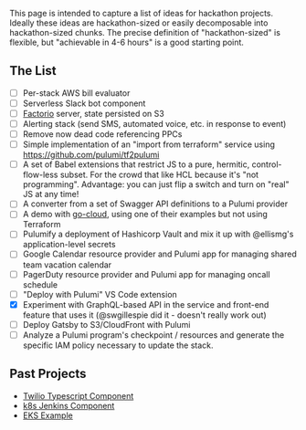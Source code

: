 This page is intended to capture a list of ideas for hackathon projects. Ideally these ideas are hackathon-sized or easily decomposable into hackathon-sized chunks. The precise definition of "hackathon-sized" is flexible, but "achievable in 4-6 hours" is a good starting point.

## The List
- [ ] Per-stack AWS bill evaluator
- [ ] Serverless Slack bot component
- [ ] [Factorio](http://factorio.com/) server, state persisted on S3
- [ ] Alerting stack (send SMS, automated voice, etc. in response to event)
- [ ] Remove now dead code referencing PPCs
- [ ] Simple implementation of an "import from terraform" service using https://github.com/pulumi/tf2pulumi
- [ ] A set of Babel extensions that restrict JS to a pure, hermitic, control-flow-less subset. For the crowd that like HCL because it's "not programming". Advantage: you can just flip a switch and turn on "real" JS at any time!
- [ ] A converter from a set of Swagger API definitions to a Pulumi provider
- [ ] A demo with [go-cloud](https://github.com/google/go-cloud), using one of their examples but not using Terraform
- [ ] Pulumify a deployment of Hashicorp Vault and mix it up with @ellismg's application-level secrets
- [ ] Google Calendar resource provider and Pulumi app for managing shared team vacation calendar
- [ ] PagerDuty resource provider and Pulumi app for managing oncall schedule
- [ ] "Deploy with Pulumi" VS Code extension
- [X] Experiment with GraphQL-based API in the service and front-end feature that uses it (@swgillespie did it - doesn't really work out)
- [ ] Deploy Gatsby to S3/CloudFront with Pulumi
- [ ] Analyze a Pulumi program's checkpoint / resources and generate the specific IAM policy necessary to update the stack.

## Past Projects
- [Twilio Typescript Component](https://github.com/pulumi/examples/tree/master/twilio-ts-component)
- [k8s Jenkins Component](https://github.com/pulumi/examples/tree/master/kubernetes-ts-jenkins)
- [EKS Example](https://github.com/pulumi/examples/tree/pgavlin/eks/aws-ts-eks)